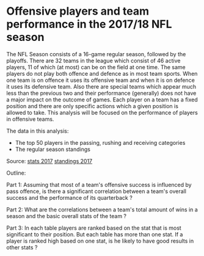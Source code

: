 # Offensive players and team performance in the 2017/18 NFL season

The NFL Season consists of a 16-game regular season, followed by the playoffs.
There are 32 teams in the league which consist of 46 active players, 11 of which (at most) can be on the field at one time. 
The same players do not play both offence and defence as in most team sports. When one team is on offence it uses its offensive team and when it is on defence it uses its defensive team. Also there are special teams which appear much less than the previous two and their performance (generally) does not have a major impact on the outcome of games. 
Each player on a team has a fixed position and there are only specific actions which a given position is allowed to take.
This analysis will be focused on the performance of players in offensive teams. 

The data in this analysis:

- The top 50 players in the passing, rushing and receiving categories 
- The regular season standings 

Source: 
[stats 2017](http://www.nfl.com/stats/player?seasonId=2017&seasonType=REG&Submit=Go)
[standings 2017](https://www.nfl.com/standings/league/2017/REG)

Outline:

Part 1: Assuming that most of a team's offensive success is influenced by pass offence, is there a significant correlation between a team's overall success and the performance of its quarterback ? 

Part 2: What are the correlations between a team's total amount of wins in a season and the basic overall stats of the team ? 

Part 3: In each table players are ranked based on the stat that is most significant to their position. But each table has more than one stat. If a player is ranked high based on one stat, is he likely to have good results in other stats ?

